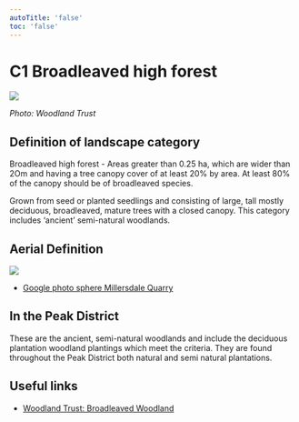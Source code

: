```yaml
---
autoTitle: 'false'
toc: 'false'
---
```


# C1 Broadleaved high forest

![](https://report-publishing/media/interpretation-key/c1.png)

_Photo: Woodland Trust_

## Definition of landscape category

Broadleaved high forest - Areas greater than 0.25 ha, which are wider than 2Om and having a tree canopy cover of at least 20% by area. At least 80% of the canopy should be of broadleaved species.

Grown from seed or planted seedlings and consisting of large, tall mostly deciduous, broadleaved, mature trees with a closed canopy. This category includes ‘ancient’ semi-natural woodlands.

## Aerial Definition

![](https://report-publishing/media/interpretation-key/fig3.png)

*   [Google photo sphere Millersdale Quarry](https://goo.gl/maps/CVKYMKLq24q7uEw67)

## In the Peak District

These are the ancient, semi-natural woodlands and include the deciduous plantation woodland plantings which meet the criteria. They are found throughout the Peak District both natural and semi natural plantations.

## Useful links

*   [Woodland Trust: Broadleaved Woodland](https://www.woodlandtrust.org.uk/trees-woods-and-wildlife/habitats/broadleaved-woodland/)